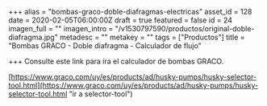 +++
alias = "bombas-graco-doble-diafragmas-electricas"
asset_id = 128
date = 2020-02-05T06:00:00Z
draft = true
featured = false
id = 24
imagen_full = ""
imagen_intro = "/v1530797590/productos/original-doble-diafragma.jpg"
metadesc = ""
metakey = ""
tags = ["Productos"]
title = "Bombas GRACO - Doble diafragma - Calculador de flujo"

+++
Consulte este link para ira el calculador de bombas GRACO.

[https://www.graco.com/uy/es/products/ad/husky-pumps/husky-selector-tool.html](https://www.graco.com/uy/es/products/ad/husky-pumps/husky-selector-tool.html "ir a selector-tool")